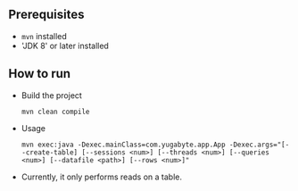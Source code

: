 
## Prerequisites

- `mvn` installed
- 'JDK 8' or later installed

## How to run

- Build the project
    ```shell
    mvn clean compile
    ```
- Usage
    ```shell
    mvn exec:java -Dexec.mainClass=com.yugabyte.app.App -Dexec.args="[--create-table] [--sessions <num>] [--threads <num>] [--queries <num>] [--datafile <path>] [--rows <num>]"
    ```
- Currently, it only performs reads on a table.